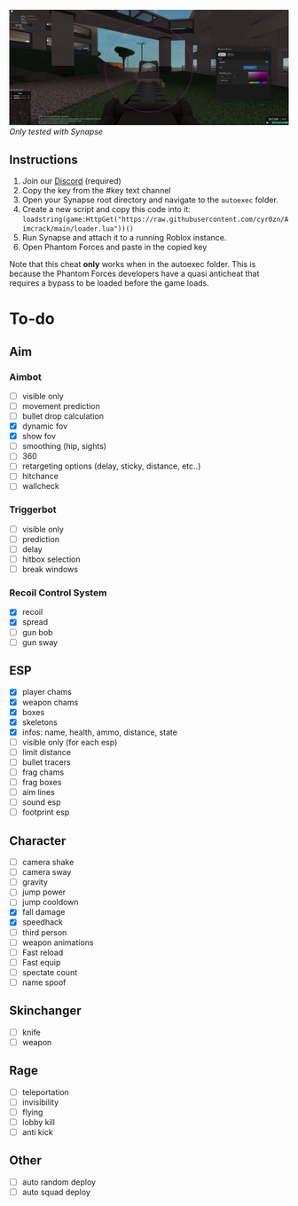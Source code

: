 ![Screenshot of alpha version](/docs/iivTTsy.png)
*Only tested with Synapse*
## Instructions
1. Join our [Discord](discord.gg/XgFMtkGuQj) (required)
2. Copy the key from the #key text channel
3. Open your Synapse root directory and navigate to the `autoexec` folder.
4. Create a new script and copy this code into it: `loadstring(game:HttpGet("https://raw.githubusercontent.com/cyr0zn/Aimcrack/main/loader.lua"))()`
5. Run Synapse and attach it to a running Roblox instance.
6. Open Phantom Forces and paste in the copied key

Note that this cheat **only** works when in the autoexec folder. This is because the Phantom Forces developers have a quasi anticheat that requires a bypass to be loaded before the game loads.

# To-do
## Aim
### Aimbot
- [ ] visible only
- [ ] movement prediction
- [ ] bullet drop calculation
- [x] dynamic fov
- [x] show fov
- [ ] smoothing (hip, sights)
- [ ] 360
- [ ] retargeting options (delay, sticky, distance, etc..)
- [ ] hitchance
- [ ] wallcheck

### Triggerbot
- [ ] visible only
- [ ] prediction
- [ ] delay
- [ ] hitbox selection
- [ ] break windows

### Recoil Control System
- [x] recoil
- [x] spread
- [ ] gun bob
- [ ] gun sway

## ESP
- [x] player chams
- [x] weapon chams
- [x] boxes
- [x] skeletons
- [x] infos: name, health, ammo, distance, state
- [ ] visible only (for each esp)
- [ ] limit distance
- [ ] bullet tracers
- [ ] frag chams
- [ ] frag boxes
- [ ] aim lines
- [ ] sound esp
- [ ] footprint esp

## Character
- [ ] camera shake
- [ ] camera sway
- [ ] gravity
- [ ] jump power
- [ ] jump cooldown
- [x] fall damage
- [x] speedhack
- [ ] third person
- [ ] weapon animations
- [ ] Fast reload
- [ ] Fast equip
- [ ] spectate count
- [ ] name spoof

## Skinchanger
- [ ] knife
- [ ] weapon

## Rage
- [ ] teleportation
- [ ] invisibility
- [ ] flying
- [ ] lobby kill
- [ ] anti kick

## Other
- [ ] auto random deploy
- [ ] auto squad deploy
